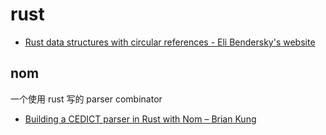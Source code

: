 rust
===

- [Rust data structures with circular references - Eli Bendersky's website](https://eli.thegreenplace.net/2021/rust-data-structures-with-circular-references/)



## nom

一个使用 rust 写的 parser combinator

- [Building a CEDICT parser in Rust with Nom – Brian Kung](https://briankung.dev/2021/12/07/building-a-cedict-parser-in-rust-with-nom/)
